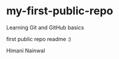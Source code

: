 # my-first-public-repo

Learning Git and GitHub basics

first public repo readme :)

Himani Nainwal
